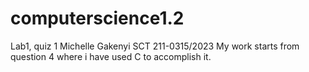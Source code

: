 # computerscience1.2
Lab1, quiz 1
Michelle Gakenyi
SCT 211-0315/2023
My work starts from question 4 where i have used C to accomplish it.
